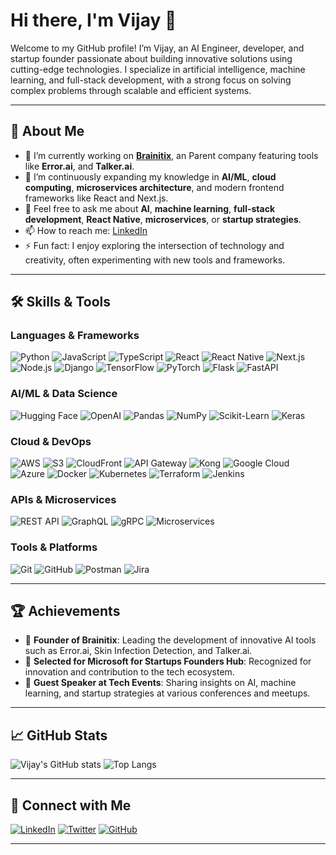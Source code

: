 # Hi there, I'm Vijay 👋  

Welcome to my GitHub profile! I’m Vijay, an AI Engineer, developer, and startup founder passionate about building innovative solutions using cutting-edge technologies. I specialize in artificial intelligence, machine learning, and full-stack development, with a strong focus on solving complex problems through scalable and efficient systems.

---

## 🚀 About Me  

- 🔭 I’m currently working on **[Brainitix](https://brainitix.com)**, an Parent company featuring tools like **Error.ai**, and **Talker.ai**.  
- 🌱 I’m continuously expanding my knowledge in **AI/ML**, **cloud computing**, **microservices architecture**, and modern frontend frameworks like React and Next.js.  
- 💬 Feel free to ask me about **AI**, **machine learning**, **full-stack development**, **React Native**, **microservices**, or **startup strategies**.  
- 📫 How to reach me: [LinkedIn](https://www.linkedin.com/in/vijay-ai/)  
- ⚡ Fun fact: I enjoy exploring the intersection of technology and creativity, often experimenting with new tools and frameworks.  

---

## 🛠️ Skills & Tools  

### **Languages & Frameworks**  
![Python](https://img.shields.io/badge/Python-3776AB?style=for-the-badge&logo=python&logoColor=white)
![JavaScript](https://img.shields.io/badge/JavaScript-F7DF1E?style=for-the-badge&logo=javascript&logoColor=black)
![TypeScript](https://img.shields.io/badge/TypeScript-3178C6?style=for-the-badge&logo=typescript&logoColor=white)
![React](https://img.shields.io/badge/React-61DAFB?style=for-the-badge&logo=react&logoColor=black)
![React Native](https://img.shields.io/badge/React_Native-61DAFB?style=for-the-badge&logo=react&logoColor=black)
![Next.js](https://img.shields.io/badge/Next.js-000000?style=for-the-badge&logo=next.js&logoColor=white)
![Node.js](https://img.shields.io/badge/Node.js-339933?style=for-the-badge&logo=node.js&logoColor=white)
![Django](https://img.shields.io/badge/Django-092E20?style=for-the-badge&logo=django&logoColor=white)
![TensorFlow](https://img.shields.io/badge/TensorFlow-FF6F00?style=for-the-badge&logo=tensorflow&logoColor=white)
![PyTorch](https://img.shields.io/badge/PyTorch-EE4C2C?style=for-the-badge&logo=pytorch&logoColor=white)
![Flask](https://img.shields.io/badge/Flask-000000?style=for-the-badge&logo=flask&logoColor=white)
![FastAPI](https://img.shields.io/badge/FastAPI-009688?style=for-the-badge&logo=fastapi&logoColor=white)

### **AI/ML & Data Science**  
![Hugging Face](https://img.shields.io/badge/Hugging_Face-FFD21E?style=for-the-badge&logo=huggingface&logoColor=black)
![OpenAI](https://img.shields.io/badge/OpenAI-412991?style=for-the-badge&logo=openai&logoColor=white)
![Pandas](https://img.shields.io/badge/Pandas-150458?style=for-the-badge&logo=pandas&logoColor=white)
![NumPy](https://img.shields.io/badge/NumPy-013243?style=for-the-badge&logo=numpy&logoColor=white)
![Scikit-Learn](https://img.shields.io/badge/Scikit_Learn-F7931E?style=for-the-badge&logo=scikit-learn&logoColor=white)
![Keras](https://img.shields.io/badge/Keras-D00000?style=for-the-badge&logo=keras&logoColor=white)

### **Cloud & DevOps**  
![AWS](https://img.shields.io/badge/Amazon_AWS-232F3E?style=for-the-badge&logo=amazonaws&logoColor=white)
![S3](https://img.shields.io/badge/Amazon_S3-569A31?style=for-the-badge&logo=amazons3&logoColor=white)
![CloudFront](https://img.shields.io/badge/Amazon_CloudFront-232F3E?style=for-the-badge&logo=amazonaws&logoColor=white)
![API Gateway](https://img.shields.io/badge/Amazon_API_Gateway-FF4F8B?style=for-the-badge&logo=amazonaws&logoColor=white)
![Kong](https://img.shields.io/badge/Kong-003459?style=for-the-badge&logo=kong&logoColor=white)
![Google Cloud](https://img.shields.io/badge/Google_Cloud-4285F4?style=for-the-badge&logo=google-cloud&logoColor=white)
![Azure](https://img.shields.io/badge/Microsoft_Azure-0078D4?style=for-the-badge&logo=microsoftazure&logoColor=white)
![Docker](https://img.shields.io/badge/Docker-2496ED?style=for-the-badge&logo=docker&logoColor=white)
![Kubernetes](https://img.shields.io/badge/Kubernetes-326CE5?style=for-the-badge&logo=kubernetes&logoColor=white)
![Terraform](https://img.shields.io/badge/Terraform-7B42BC?style=for-the-badge&logo=terraform&logoColor=white)
![Jenkins](https://img.shields.io/badge/Jenkins-D24939?style=for-the-badge&logo=jenkins&logoColor=white)

### **APIs & Microservices**  
![REST API](https://img.shields.io/badge/REST_API-FF6C37?style=for-the-badge&logo=rest&logoColor=white)
![GraphQL](https://img.shields.io/badge/GraphQL-E10098?style=for-the-badge&logo=graphql&logoColor=white)
![gRPC](https://img.shields.io/badge/gRPC-4285F4?style=for-the-badge&logo=google&logoColor=white)
![Microservices](https://img.shields.io/badge/Microservices-009688?style=for-the-badge&logo=microservices&logoColor=white)

### **Tools & Platforms**  
![Git](https://img.shields.io/badge/Git-F05032?style=for-the-badge&logo=git&logoColor=white)
![GitHub](https://img.shields.io/badge/GitHub-181717?style=for-the-badge&logo=github&logoColor=white)
![Postman](https://img.shields.io/badge/Postman-FF6C37?style=for-the-badge&logo=postman&logoColor=white)
![Jira](https://img.shields.io/badge/Jira-0052CC?style=for-the-badge&logo=jira&logoColor=white)

---

## 🏆 Achievements  

- 🌟 **Founder of Brainitix**: Leading the development of innovative AI tools such as Error.ai, Skin Infection Detection, and Talker.ai.  
- 🥇 **Selected for Microsoft for Startups Founders Hub**: Recognized for innovation and contribution to the tech ecosystem.  
- 🎤 **Guest Speaker at Tech Events**: Sharing insights on AI, machine learning, and startup strategies at various conferences and meetups.  

---

## 📈 GitHub Stats  

![Vijay's GitHub stats](https://github-readme-stats.vercel.app/api?username=Vijayy-ai&show_icons=true&theme=radical)
![Top Langs](https://github-readme-stats.vercel.app/api/top-langs/?username=Vijayy-ai&layout=compact&theme=radical)

---

## 🔗 Connect with Me  

[![LinkedIn](https://img.shields.io/badge/LinkedIn-0077B5?style=for-the-badge&logo=linkedin&logoColor=white)](https://www.linkedin.com/in/vijay-ai/)
[![Twitter](https://img.shields.io/badge/Twitter-1DA1F2?style=for-the-badge&logo=twitter&logoColor=white)](https://twitter.com/Vijayy_ai)
[![GitHub](https://img.shields.io/badge/GitHub-181717?style=for-the-badge&logo=github&logoColor=white)](https://github.com/Vijayy-ai)

---
